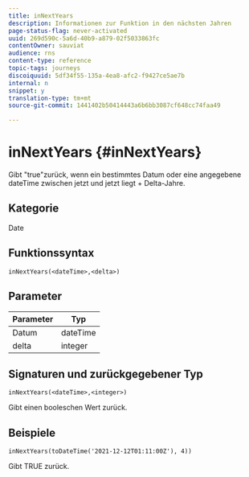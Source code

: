 ```yaml
---
title: inNextYears
description: Informationen zur Funktion in den nächsten Jahren
page-status-flag: never-activated
uuid: 269d590c-5a6d-40b9-a879-02f5033863fc
contentOwner: sauviat
audience: rns
content-type: reference
topic-tags: journeys
discoiquuid: 5df34f55-135a-4ea8-afc2-f9427ce5ae7b
internal: n
snippet: y
translation-type: tm+mt
source-git-commit: 1441402b50414443a6b6bb3087cf648cc74faa49

---
```



# inNextYears {#inNextYears}

Gibt &quot;true&quot;zurück, wenn ein bestimmtes Datum oder eine angegebene dateTime zwischen jetzt und jetzt liegt + Delta-Jahre.

## Kategorie

Date

## Funktionssyntax

`inNextYears(<dateTime>,<delta>)`

## Parameter

| Parameter | Typ |
|-----------|------------------|
| Datum | dateTime |
| delta | integer |

## Signaturen und zurückgegebener Typ

`inNextYears(<dateTime>,<integer>)`

Gibt einen booleschen Wert zurück.

## Beispiele

`inNextYears(toDateTime('2021-12-12T01:11:00Z'), 4))`

Gibt TRUE zurück.
